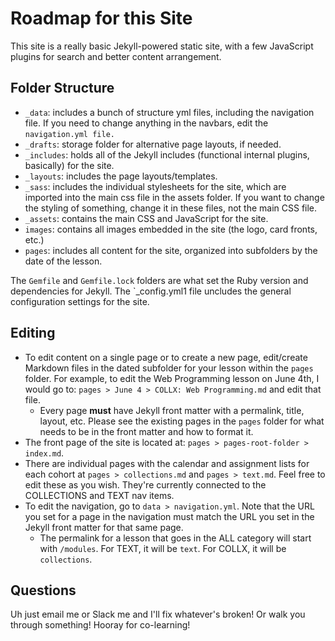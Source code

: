 # Roadmap for this Site
This site is a really basic Jekyll-powered static site, with a few JavaScript plugins for search and better content arrangement.

## Folder Structure
- `_data`: includes a bunch of structure yml files, including the navigation file. If you need to change anything in the navbars, edit the `navigation.yml file.`
- `_drafts`: storage folder for alternative page layouts, if needed.
- `_includes`: holds all of the Jekyll includes (functional internal plugins, basically) for the site.
- `_layouts`: includes the page layouts/templates.
- `_sass`: includes the individual stylesheets for the site, which are imported into the main css file in the assets folder. If you want to change the styling of something, change it in these files, not the main CSS file.
- `_assets`: contains the main CSS and JavaScript for the site.
- `images`: contains all images embedded in the site (the logo, card fronts, etc.)
- `pages`: includes all content for the site, organized into subfolders by the date of the lesson.

The `Gemfile` and `Gemfile.lock` folders are what set the Ruby version and dependencies for Jekyll. The `_config.yml1 file uncludes the general configuration settings for the site.

## Editing
- To edit content on a single page or to create a new page, edit/create Markdown files in the dated subfolder for your lesson within the `pages` folder. For example, to edit the Web Programming lesson on June 4th, I would go to: `pages > June 4 > COLLX: Web Programming.md` and edit that file.
  - Every page **must** have Jekyll front matter with a permalink, title, layout, etc. Please see the existing pages in the `pages` folder for what needs to be in the front matter and how to format it.
- The front page of the site is located at: `pages > pages-root-folder > index.md`.
- There are individual pages with the calendar and assignment lists for each cohort at `pages > collections.md` and `pages > text.md`. Feel free to edit these as you wish. They're currently connected to the COLLECTIONS and TEXT nav items. 
- To edit the navigation, go to `data > navigation.yml`. Note that the URL you set for a page in the navigation must match the URL you set in the Jekyll front matter for that same page.
  - The permalink for a lesson that goes in the ALL category will start with `/modules`. For TEXT, it will be `text`. For COLLX, it will be `collections`.

## Questions
Uh just email me or Slack me and I'll fix whatever's broken! Or walk you through something! Hooray for co-learning!
